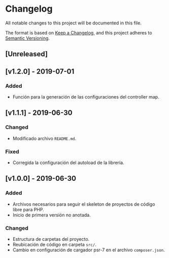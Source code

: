 # Changelog
All notable changes to this project will be documented in this file.

The format is based on [Keep a Changelog](https://keepachangelog.com/en/1.0.0/),
and this project adheres to [Semantic Versioning](https://semver.org/spec/v2.0.0.html).

## [Unreleased]

## [v1.2.0] - 2019-07-01
### Added
- Función para la generación de las configuraciones del controller map.

## [v1.1.1] - 2019-06-30
### Changed
- Modificado archivo `README.md`.

### Fixed
- Corregida la configuración del autoload de la librería.

## [v1.0.0] - 2019-06-30
### Added
- Archivos necesarios para seguir el skeleton de proyectos de código libre para PHP.
- Inicio de primera versión no anotada.

### Changed
- Estructura de carpetas del proyecto.
- Reubicación de código en carpeta `src/`.
- Cambio en configuración de cargador psr-7 en el archivo `composer.json`.